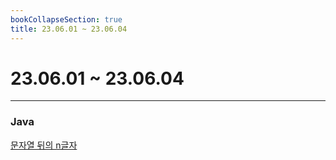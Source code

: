 ```yaml
---
bookCollapseSection: true
title: 23.06.01 ~ 23.06.04
---
```

# 23.06.01 ~ 23.06.04
---
### Java

[문자열 뒤의 n글자](문자열%20뒤의%20n글자.md)